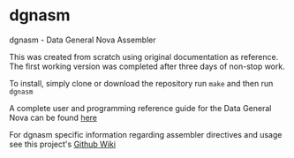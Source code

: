 # dgnasm
dgnasm - Data General Nova Assembler

This was created from scratch using original documentation as reference.
The first working version was completed after three days of non-stop work.

To install, simply clone or download the repository run `make` and then run `dgnasm`

A complete user and programming reference guide for the Data General Nova can be found [here](http://www.bitsavers.org/pdf/dg/DG_NM-5_How_To_Use_The_Nova_Computers_Apr1971.pdf)

For dgnasm specific information regarding assembler directives and usage see this project's [Github Wiki](https://github.com/Quantx/dgnasm/wiki/Usage)
